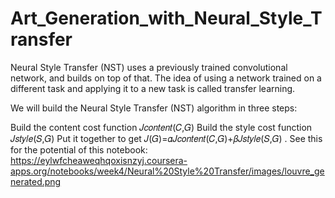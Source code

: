 # Art_Generation_with_Neural_Style_Transfer
Neural Style Transfer (NST) uses a previously trained convolutional network, and builds on top of that. The idea of using a network trained on a different task and applying it to a new task is called transfer learning.

We will build the Neural Style Transfer (NST) algorithm in three steps:

Build the content cost function  𝐽𝑐𝑜𝑛𝑡𝑒𝑛𝑡(𝐶,𝐺) 
Build the style cost function  𝐽𝑠𝑡𝑦𝑙𝑒(𝑆,𝐺) 
Put it together to get  𝐽(𝐺)=𝛼𝐽𝑐𝑜𝑛𝑡𝑒𝑛𝑡(𝐶,𝐺)+𝛽𝐽𝑠𝑡𝑦𝑙𝑒(𝑆,𝐺) .
See this for the potential of this notebook: https://eylwfcheaweqhqoxisnzyj.coursera-apps.org/notebooks/week4/Neural%20Style%20Transfer/images/louvre_generated.png 
